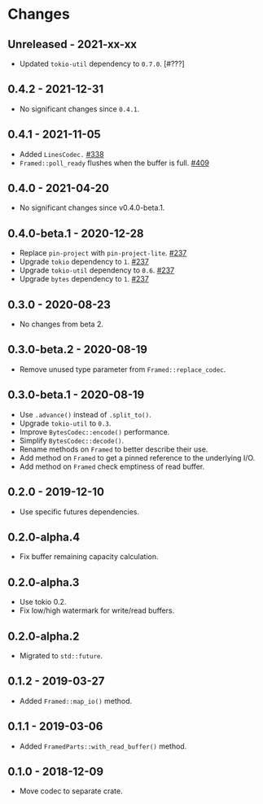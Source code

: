 # Changes

## Unreleased - 2021-xx-xx
- Updated `tokio-util` dependency to `0.7.0`. [#???]

[#338]: https://github.com/actix/actix-net/pull/338


## 0.4.2 - 2021-12-31
- No significant changes since `0.4.1`.


## 0.4.1 - 2021-11-05
- Added `LinesCodec.` [#338]
- `Framed::poll_ready` flushes when the buffer is full. [#409]

[#338]: https://github.com/actix/actix-net/pull/338
[#409]: https://github.com/actix/actix-net/pull/409


## 0.4.0 - 2021-04-20
- No significant changes since v0.4.0-beta.1.


## 0.4.0-beta.1 - 2020-12-28
- Replace `pin-project` with `pin-project-lite`. [#237]
- Upgrade `tokio` dependency to `1`. [#237]
- Upgrade `tokio-util` dependency to `0.6`. [#237]
- Upgrade `bytes` dependency to `1`. [#237]

[#237]: https://github.com/actix/actix-net/pull/237


## 0.3.0 - 2020-08-23
- No changes from beta 2.


## 0.3.0-beta.2 - 2020-08-19
- Remove unused type parameter from `Framed::replace_codec`.


## 0.3.0-beta.1 - 2020-08-19
- Use `.advance()` instead of `.split_to()`.
- Upgrade `tokio-util` to `0.3`.
- Improve `BytesCodec::encode()` performance.
- Simplify `BytesCodec::decode()`.
- Rename methods on `Framed` to better describe their use.
- Add method on `Framed` to get a pinned reference to the underlying I/O.
- Add method on `Framed` check emptiness of read buffer.


## 0.2.0 - 2019-12-10
- Use specific futures dependencies.


## 0.2.0-alpha.4
- Fix buffer remaining capacity calculation.


## 0.2.0-alpha.3
- Use tokio 0.2.
- Fix low/high watermark for write/read buffers.


## 0.2.0-alpha.2
- Migrated to `std::future`.


## 0.1.2 - 2019-03-27
- Added `Framed::map_io()` method.


## 0.1.1 - 2019-03-06
- Added `FramedParts::with_read_buffer()` method.


## 0.1.0 - 2018-12-09
- Move codec to separate crate.
